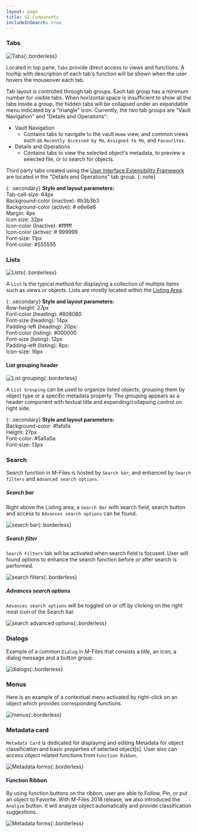 ```yaml
---
layout: page
title: UI Components
includeInSearch: true
---
```


### Tabs

![Tabs](UI-components-tabs.png){:.borderless}

Located in top pane, `Tabs` provide direct access to views and functions. A tooltip with description of each tab's function will be shown when the user hovers the mouseover each tab.  

Tab layout is controlled through tab groups. Each tab group has a minimum number for visible tabs. When horizontal space is insufficient to show all the tabs inside a group, the hidden tabs will be collapsed under an expandable menu indicated by a "triangle" icon.  Currently, the two tab groups are "Vault Navigation" and "Details and Operations":

* Vault Navigation
	* Contains tabs to navigate to the vault `Home` view, and common views such as `Recently Accessed by Me`, `Assigned to Me`, and `Favourites`.
* Details and Operations
	* Contains tabs to view the selected object's metadata, to preview a selected file, or to search for objects.

Third party tabs created using the [User Interface Extensibility Framework](/Frameworks/User-Interface-Extensibility-Framework/) are located in the "Details and Operations" tab group.
{:.note}

{: .secondary}
**Style and layout parameters:**  
Tab-cell-size: 64px  
Background-color (inactive): #b3b3b3  
Background-color (active): # e6e6e6  
Margin: 4px  
Icon size: 32px  
Icon-color (Inactive): #ffffff  
Icon-color (active): # 999999  
Font-size: 11px  
Font-color: #555555  


### Lists

![Lists](UI-components-lists.png){:.borderless}

A `List` is the typical method for displaying a collection of multiple items such as views or objects. Lists are mostly located within the [Listing Area](/UX-Design/Page-Layout/#listing-area).

{: .secondary}
**Style and layout parameters:**  
Row-height: 27px  
Font-color (heading): #808080  
Font-size (heading): 14px  
Padding-left (heading): 20px:  
Font-color (listing): #000000  
Font-size (listing): 12px  
Padding-left (listing): 8px:  
Icon-size: 16px  

#### List grouping header
![List grouping](UI-components-list-grouping.png){:.borderless}

A `List Grouping` can be used to organize listed objects, grouping them by object type or a specific metadata property. The grouping appears as a header component with textual title and expanding/collapsing control on right side.  

{: .secondary}
**Style and layout parameters:**  
Background-color: #fafafa  
Height: 27px  
Font-color: #5a5a5a  
Font-size: 13px  

### Search 

Search function in M-Files is hosted by `Search bar`, and enhanced by `Search filters` and `Advanced search options`.  

##### Search bar

Right above the Listing area, a `Search Bar` with search field, search button and access to `Advances search options` can be found.  

![search bar](UI-components-search-bar.png){:.borderless}

##### Search filter

`Search Filters` tab will be activated when search field is focused.  User will found options to enhance the search function before or after search is performed.  

![search filters](UI-components-search-filters.png){:.borderless}

##### Advances search options

`Advances search options` will be toggled on or off by clicking on the right most icon of the Search bar.  

![search advanced options](UI-components-search-adv-options.png){:.borderless}

### Dialogs 

Example of a common `Dialog` in M-Files that consists a title, an icon, a dialog message and a button group.  

![dialogs](UI-components-dialogs.png){:.borderless}

### Menus

Here is an example of a contextual menu activated by right-click on an object which provides corresponding functions.  

![menus](UI-components-menus.png){:.borderless}
 
### Metadata card 

`Metadata Card` is dedicated for displaying and editing Metadata for object classification and basic properties of selected object[s]. User also can access object related functions from `Function Ribbon`.  

![Metadata forms](UI-components-metadataforms.png){:.borderless}

#### Function Ribbon 

By using function buttons on the ribbon, user are able to Follow, Pin, or put an object to Favorite. With M-Files 2018 release, we also introduced the `Analyze` button. It will analyze object automatically and provide classification suggestions.

![Metadata forms](UI-components-function-ribbon.png){:.borderless}
